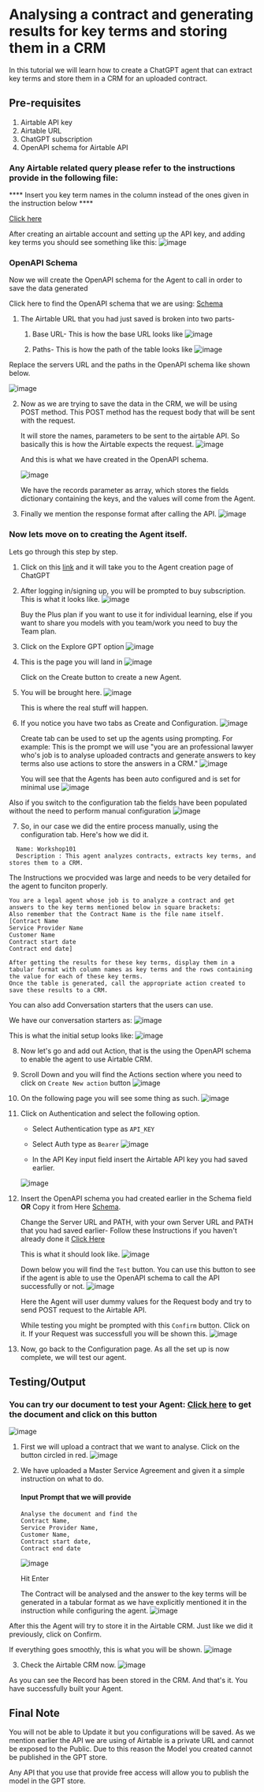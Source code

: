 # Analysing a contract and generating results for key terms and storing them in a CRM

In this tutorial we will learn how to create a ChatGPT agent that can extract key terms and store them in a CRM for an uploaded contract.

## Pre-requisites
1. Airtable API key
2. Airtable URL
3. ChatGPT subscription
4. OpenAPI schema for Airtable API

### Any Airtable related query please refer to the instructions provide in the following file:

**** Insert you key term names in the column instead of the ones given in the instruction below ****

[Click here](../../Lab2-solargen-with-function-calling/airtableapi.md)


After creating an airtable account and setting up the API key, and adding key terms you should see something like this:
![image](https://github.com/initmahesh/MLAI-community-labs/assets/72710483/85980200-3045-4c52-901f-6c03fcc05785)

### <a name="opschema"></a> OpenAPI Schema
Now we will create the OpenAPI schema for the Agent to call in order to save the data generated

Click here to find the OpenAPI schema that we are using: [Schema](Airtable_OpenAPI.yaml)

1. The Airtable URL that you had just saved is broken into two parts-
   1. Base URL- This is how the base URL looks like ![image](https://github.com/initmahesh/MLAI-community-labs/assets/72710483/9c1b0118-75ab-4489-85f7-57c58820c270)

   2. Paths- This is how the path of the table looks like ![image](https://github.com/initmahesh/MLAI-community-labs/assets/72710483/11c83431-8b26-42e1-a283-fc4efd86defa)

  Replace the servers URL and the paths in the OpenAPI schema like shown below.

  ![image](https://github.com/initmahesh/MLAI-community-labs/assets/72710483/6d943202-3299-496d-a90c-ab0dc13eb889)


2. Now as we are trying to save the data in the CRM, we will be using POST method. This POST method has the request body that will be sent with the request.

   It will store the names, parameters to be sent to the airtable API. So basically this is how the Airtable expects the request.
   ![image](https://github.com/initmahesh/MLAI-community-labs/assets/72710483/8f9dbcb9-4e1c-450b-b053-adf2430725e9)

   And this is what we have created in the OpenAPI schema.

   ![image](https://github.com/initmahesh/MLAI-community-labs/assets/72710483/a3f82e64-3f0e-4932-92ac-bf8c5aca9bfc)

   We have the records parameter as array, which stores the fields dictionary containing the keys, and the values will come from the Agent.

3. Finally we mention the response format after calling the API.
   ![image](https://github.com/initmahesh/MLAI-community-labs/assets/72710483/8f0e2131-6260-4dea-9410-158ae5c31beb)

### Now lets move on to creating the Agent itself.

Lets go through this step by step.

1. Click on this [link](https://chat.openai.com/g/g-POb5UhhJ6-autogpt-agent) and it will take you to the Agent creation page of ChatGPT
2. After logging in/signing up, you will be prompted to buy subscription. This is what it looks like.
   ![image](https://github.com/initmahesh/MLAI-community-labs/assets/72710483/aeaaac7a-6355-4b34-a856-b1154c2b3dd9)

   Buy the Plus plan if you want to use it for individual learning, else if you want to share you models with you team/work you need to buy the Team plan.
3. Click on the Explore GPT option
   ![image](https://github.com/initmahesh/MLAI-community-labs/assets/72710483/70e348c1-d34c-4240-acaa-dbf483d66315)
4. This is the page you will land in
   ![image](https://github.com/initmahesh/MLAI-community-labs/assets/72710483/2b18876e-dd6c-4919-98c6-810642ca5dec)

   Click on the Create button to create a new Agent.
5. You will be brought here.
   ![image](https://github.com/initmahesh/MLAI-community-labs/assets/72710483/9a3b9920-8d8d-4158-bdb8-60ac2b2fa99e)

   This is where the real stuff will happen.
6. If you notice you have two tabs as Create and Configuration.
   ![image](https://github.com/initmahesh/MLAI-community-labs/assets/72710483/730d1efb-83f2-4563-b989-1a81e52f2cab)

   Create tab can be used to set up the agents using prompting. For example: This is the prompt we will use "you are an professional lawyer who's job is to analyse uploaded contracts and generate answers to key terms also use actions to store the answers in a CRM."
   ![image](https://github.com/initmahesh/MLAI-community-labs/assets/72710483/a09ccdaa-afbf-4cd5-a2c5-7b433dc1f35c)

   You will see that the Agents has been auto configured and is set for minimal use
   ![image](https://github.com/initmahesh/MLAI-community-labs/assets/72710483/81853f3b-8370-4863-9b3c-f0bc5611c3b0)

  Also if you switch to the configuration tab the fields have been populated without the need to perform manual configuration
  ![image](https://github.com/initmahesh/MLAI-community-labs/assets/72710483/acb919a0-e6f9-468f-bb45-f915b586cc79)

7. So, in our case we did the entire process manually, using the configuration tab. Here's how we did it.
```
  Name: Workshop101
  Description : This agent analyzes contracts, extracts key terms, and stores them to a CRM.
  ```
  The Instructions we procvided was large and needs to be very detailed for the agent to funciton properly.
  ```
You are a legal agent whose job is to analyze a contract and get answers to the key terms mentioned below in square brackets:
Also remember that the Contract Name is the file name itself.
[Contract Name
Service Provider Name
Customer Name
Contract start date
Contract end date]

After getting the results for these key terms, display them in a tabular format with column names as key terms and the rows containing the value for each of these key terms.
 Once the table is generated, call the appropriate action created to save these results to a CRM.
```
You can also add Conversation starters that the users can use.

We have our conversation starters as:
![image](https://github.com/initmahesh/MLAI-community-labs/assets/72710483/f88241f7-dcc0-44f3-af9b-7e6c691b3402)

This is what the initial setup looks like:
![image](https://github.com/initmahesh/MLAI-community-labs/assets/72710483/9a64cdc5-a06c-46d8-aff9-285a8f69c81d)


8. Now let's go and add out Action, that is the using the OpenAPI schema to enable the agent to use Airtable CRM.
9. Scroll Down and you will find the Actions section where you need to click on `Create New action` button
   ![image](https://github.com/initmahesh/MLAI-community-labs/assets/72710483/15adfde7-cb2a-45b5-aa19-dc2576ce583f)
10. On the following page you will see some thing as such.
    ![image](https://github.com/initmahesh/MLAI-community-labs/assets/72710483/1d6d810e-9573-45e6-9acf-f5aeab4db56f)
11. Click on Authentication and select the following option.
    * Select Authentication type as `API_KEY`
    * Select Auth type as `Bearer`
   ![image](https://github.com/initmahesh/MLAI-community-labs/assets/72710483/9021d378-a57a-4c91-8310-d24fdd4bcfc4)


    * In the API Key input field insert the Airtable API key you had saved earlier.
    
    ![image](https://github.com/initmahesh/MLAI-community-labs/assets/72710483/0360c5e8-9f32-4fce-bc35-13369afc3d47)

13. Insert the OpenAPI schema you had created earlier in the Schema field **OR** Copy it from Here [Schema](Airtable_OpenAPI.yaml).

    Change the Server URL and PATH, with your own Server URL and PATH that you had saved earlier- Follow these Instructions if you haven't already done it [Click Here](#opschema)

    This is what it should look like.
    ![image](https://github.com/initmahesh/MLAI-community-labs/assets/72710483/516759a8-3788-4dc7-96bf-fc27cfe000a2)

    Down below you will find the `Test` button. You can use this button to see if the agent is able to use the OpenAPI schema to call the API successfully or not.
    ![image](https://github.com/initmahesh/MLAI-community-labs/assets/72710483/87fff992-28c5-4b8a-bfaf-910cc836d729)

    Here the Agent will user dummy values for the Request body and try to send POST request to the Airtable API.

    While testing you might be prompted with this `Confirm` button. Click on it. If your Request was successfull you will be shown this.
    ![image](https://github.com/initmahesh/MLAI-community-labs/assets/72710483/0bebf92c-2056-41e2-b1b0-49ee81f79522)

16. Now, go back to the Configuration page. As all the set up is now complete, we will test our agent.

## Testing/Output
### You can try our document to test your Agent: [Click here](https://drive.google.com/file/d/112lxc2jOhz4PMdkk0AoLRuS5ek3FAzHh/view?usp=sharing) to get the document and click on this button
![image](https://github.com/initmahesh/MLAI-community-labs/assets/72710483/fef2ef17-a820-42a8-afec-072fc237e6a4)

1. First we will upload a contract that we want to analyse. Click on the button circled in red.
   ![image](https://github.com/initmahesh/MLAI-community-labs/assets/72710483/9686e740-f76a-4e59-95a4-81f08bac34a1)


2. We have uploaded a Master Service Agreement and given it a simple instruction on what to do.
   #### Input Prompt that we will provide
   ```
   Analyse the document and find the
   Contract Name,
   Service Provider Name,
   Customer Name,
   Contract start date,
   Contract end date
   ```
   ![image](https://github.com/initmahesh/MLAI-community-labs/assets/72710483/c6405e7e-1017-4f0d-9c6c-26bd7b959cba)

   Hit Enter

   The Contract will be analysed and the answer to the key terms will be generated in a tabular format as we have explicitly mentioned it in the instruction while configuring the agent.
   ![image](https://github.com/initmahesh/MLAI-community-labs/assets/72710483/19f9e346-ee41-4d22-bfab-cd452f642e1c)

After this the Agent will try to store it in the Airtable CRM. Just like we did it previously, click on Confirm.

If everything goes smoothly, this is what you will be shown.
![image](https://github.com/initmahesh/MLAI-community-labs/assets/72710483/ef4c8e93-8543-409b-aa12-abb6d04f8a39)


3. Check the Airtable CRM now.
   ![image](https://github.com/initmahesh/MLAI-community-labs/assets/72710483/298d7791-11ea-41b7-a771-8d630a2f9845)

As you can see the Record has been stored in the CRM. And that's it. You have successfully built your Agent.

## Final Note

You will not be able to Update it but you configurations will be saved. As we mention earlier the API we are using of Airtable is a private URL and cannot be exposed to the Public. Due to this reason the Model you created cannot be published in the GPT store.

Any API that you use that provide free access will allow you to publish the model in the GPT store.
